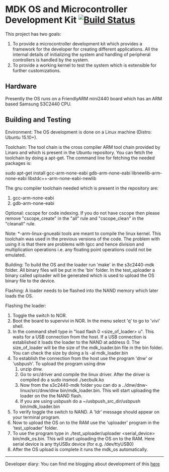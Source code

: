 MDK OS and Microcontroller Development Kit [![Build Status](https://travis-ci.org/mindentropy/s3c2440-mdk.svg?branch=usb_bringup)](https://travis-ci.org/mindentropy/s3c2440-mdk)
==========================================

This project has two goals:

1. To provide a microcontroller development kit which provides a framework for the
   developer for creating different applications. All the internal details of initializing 
   the system and handling of peripheral controllers is handled by the system. 
2. To provide a working kernel to test the system which is extensible for further customizations.

Hardware
--------
Presently the OS runs on a FriendlyARM mini2440 board which has an ARM based Samsung S3C2440 CPU.

Building and Testing
--------------------

Environment:
The OS development is done on a Linux machine (Distro: Ubuntu 15.10+).

Toolchain:
The tool chain is the cross compiler ARM tool chain provided by Linaro and which 
is present in the Ubuntu repository.
You can fetch the toolchain by doing a apt-get.
The command line for fetching the needed packages is:

sudo apt-get install gcc-arm-none-eabi gdb-arm-none-eabi libnewlib-arm-none-eabi libstdc++-arm-none-eabi-newlib 

The gnu compiler toolchain needed which is present in the repository are:
1. gcc-arm-none-eabi
2. gdb-arm-none-eabi

Optional:
cscope for code indexing. If you do not have cscope then please remove "cscope\_create"
in the "all" rule and "cscope\_clean" in the "cleanall" rule.

Note: 
	*-arm-linux-gnueabi tools are meant to compile the linux kernel. This toolchain was used in the previous
versions of the code. The problem with using it is that there are problems with lgcc and hence division and multiplication 
operations i.e. any floating point operations could not be emulated.


Building:
To build the OS and the loader run 'make' in the s3c2440-mdk folder. All binary files will be put in the 'bin' folder.
In the test\_uploader a binary called uploader will be generated which is used to upload the OS binary file to the device.

Flashing:
A loader needs to be flashed into the NAND memory which later loads the OS.

Flashing the loader:
1. Toggle the switch to NOR.
2. Boot the board to supervivi in NOR. In the menu select 'q' to go to 'vivi' shell.
3. In the command shell type in "load flash 0 <size_of_loader> u". This waits for a USB connection from the host.
   If a USB connection is established it loads the loader to the NAND at address 0. The size\_of\_loader will be the
   size of the mdk\_loader.bin file in the bin folder. You can check the size by doing a ls -al mdk\_loader.bin
4. To establish the connection from the host use the program 'dnw' or 'usbpush'.
   To upload the program using dnw
    1. unzip dnw. 
    2. Go to src/driver and compile the linux driver. After the driver is compiled
   	  do a sudo insmod ./secbulk.ko
    3. Now from the s3c2440-mdk folder you can do a ../dnw/dnw-linux/src/dnw/dnw bin/mdk\_loader.bin. This will start uploading
      the loader on the the NAND flash.
    4. If you are using usbpush do a ~/usbpush\_src\_dir/usbpush bin/mdk\_loader.bin
5. To verify toggle the switch to NAND. A 'ldr' message should appear on your terminal program.
6. Now to upload the OS on to the RAM use the 'uploader' program in the 'test\_uploader' folder.
7. To use the program type in ./test\_uploader/uploader <serial_device> bin/mdk\_os.bin.
	This will start uploading the OS on to the RAM. Here serial device is any 
	ttyUSBx device (for e.g. /dev/ttyUSB0)
8. After the OS upload is complete it runs the mdk\_os automatically.

-------------------------------------------------------------------------------------------

Developer diary:
You can find me blogging about development of this [here](http://thesoulofamachine.blogspot.in)
